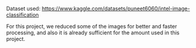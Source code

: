 Dataset used: https://www.kaggle.com/datasets/puneet6060/intel-image-classification

For this project, we reduced some of the images for better and faster processing, and also it is already sufficient for the amount used in this project.
